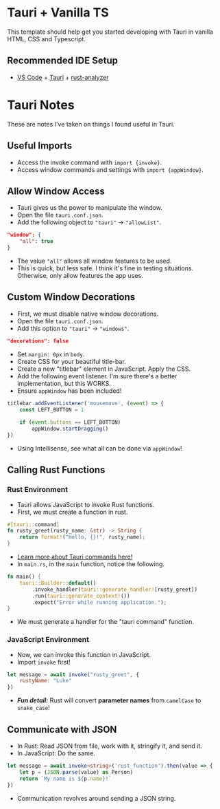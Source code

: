 # Tauri + Vanilla TS

This template should help get you started developing with Tauri in vanilla HTML, CSS and Typescript.

## Recommended IDE Setup

- [VS Code](https://code.visualstudio.com/) + [Tauri](https://marketplace.visualstudio.com/items?itemName=tauri-apps.tauri-vscode) + [rust-analyzer](https://marketplace.visualstudio.com/items?itemName=rust-lang.rust-analyzer)

# Tauri Notes
These are notes I've taken on things I found useful in Tauri.
## Useful Imports
- Access the invoke command with `import {invoke}`.
- Access window commands and settings with `import {appWindow}`.

## Allow Window Access
- Tauri gives us the power to manipulate the window.
- Open the file `tauri.conf.json`.
- Add the following object to `"tauri"` -> `"allowList"`.
```json
"window": {
    "all": true
}
```
- The value `"all"` allows all window features to be used.
- This is quick, but less safe. I think it's fine in testing situations. Otherwise, only allow features the app uses.

## Custom Window Decorations
- First, we must disable native window decorations.
- Open the file `tauri.conf.json`.
- Add this option to `"tauri"` -> `"windows"`.
```json
"decorations": false
```
- Set `margin: 0px` in `body`.
- Create CSS for your beautiful title-bar.
- Create a new "titlebar" element in JavaScript. Apply the CSS.
- Add the following event listener. I'm sure there's a better implementation, but this WORKS.
- Ensure `appWindow` has been included!
```js
titlebar.addEventListener('mousemove', (event) => {
    const LEFT_BUTTON = 1
    
    if (event.buttons == LEFT_BUTTON)
        appWindow.startDragging()
})
```
- Using Intellisense, see what all can be done via `appWindow`!

## Calling Rust Functions
### Rust Environment
- Tauri allows JavaScript to invoke Rust functions.
- First, we must create a function in rust.
```rs
#[tauri::command]
fn rusty_greet(rusty_name: &str) -> String {
    return format!("Hello, {}!", rusty_name);
}
```
- [Learn more about Tauri commands here!](https://tauri.app/v1/guides/features/command)
- In `main.rs`, in the `main` function, notice the following.
```rs
fn main() {
    tauri::Builder::default()
        .invoke_handler(tauri::generate_handler![rusty_greet])
        .run(tauri::generate_context!())
        .expect("Error while running application.");
}
```
- We must generate a handler for the "tauri command" function.
  
### JavaScript Environment
- Now, we can invoke this function in JavaScript.
- Import `invoke` first!
```js
let message = await invoke("rusty_greet", {
    rustyName: "Luke"
})
```
- ***Fun detail:*** Rust will convert **parameter names** from `camelCase` to `snake_case`!

## Communicate with JSON
- In Rust: Read JSON from file, work with it, stringify it, and send it.
- In JavaScript: Do the same.
```ts
let message = await invoke<string>('rust_function').then(value => {
    let p = (JSON.parse(value) as Person)
    return `My name is ${p.name}!`
})
```
- Communication revolves around sending a JSON string.